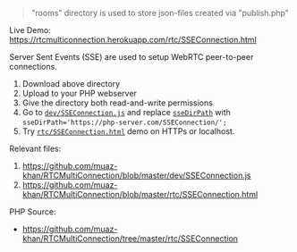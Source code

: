 > "rooms" directory is used to store json-files created via "publish.php"

Live Demo: https://rtcmulticonnection.herokuapp.com/rtc/SSEConnection.html

Server Sent Events (SSE) are used to setup WebRTC peer-to-peer connections.

1. Download above directory
2. Upload to your PHP webserver
3. Give the directory both read-and-write permissions
4. Go to [`dev/SSEConnection.js`](https://github.com/muaz-khan/RTCMultiConnection/blob/master/dev/SSEConnection.js) and replace [`sseDirPath`](https://github.com/muaz-khan/RTCMultiConnection/blob/master/dev/SSEConnection.js#L6) with `sseDirPath='https://php-server.com/SSEConnection/';`
5. Try [`rtc/SSEConnection.html`](https://github.com/muaz-khan/RTCMultiConnection/blob/master/rtc/SSEConnection.html) demo on HTTPs or localhost.

Relevant files:

1. https://github.com/muaz-khan/RTCMultiConnection/blob/master/dev/SSEConnection.js
2. https://github.com/muaz-khan/RTCMultiConnection/blob/master/rtc/SSEConnection.html

PHP Source:

- https://github.com/muaz-khan/RTCMultiConnection/tree/master/rtc/SSEConnection
